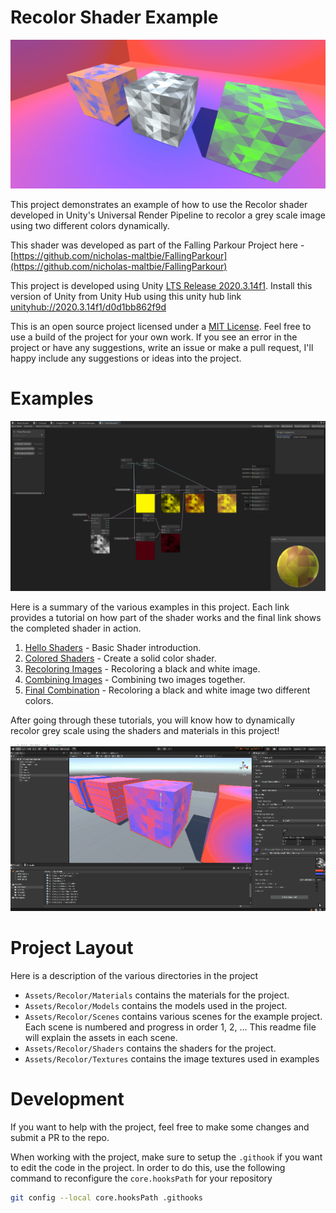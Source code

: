 # Recolor Shader Example

![Example recoloring of a grey scale pattern into different color combinations](Examples/imgs/Showcase.png)

This project demonstrates an example of how to use the Recolor shader developed in Unity's Universal Render Pipeline to recolor a grey scale image
using two different colors dynamically. 

This shader was developed as part of the Falling Parkour Project here -
[https://github.com/nicholas-maltbie/FallingParkour](https://github.com/nicholas-maltbie/FallingParkour)

This project is developed using Unity  [LTS Release 2020.3.14f1](https://unity3d.com/unity/whats-new/2020.3.14).
Install this version of Unity from Unity Hub using this unity hub link
[unityhub://2020.3.14f1/d0d1bb862f9d](unityhub://2020.3.14f1/d0d1bb862f9d)

This is an open source project licensed under a [MIT License](LICENSE.txt). Feel free to use a build of the project for
your own work. If you see an error in the project or have any suggestions, write an issue or make a pull request, I'll
happy include any suggestions or ideas into the project. 

# Examples

![Rendering of the stages within one of the shader graphs for recoloring a grey scale texture to be multiple colors](Examples/imgs/5-GreyscaleRecolorShader.png)

Here is a summary of the various examples in this project. Each link provides a tutorial on how part of the shader works
and the final link shows the completed shader in action.

1. [Hello Shaders](Examples/1.HelloShaders.md) - Basic Shader introduction.
2. [Colored Shaders](Examples/2.ColoredShaders.md) - Create a solid color shader. 
3. [Recoloring Images](Examples/3.RecoloringImages.md) - Recoloring a black and white image.
4. [Combining Images](Examples/4.CombiningImages.md) - Combining two images together.
5. [Final Combination](Examples/5.FinalCombination.md) - Recoloring a black and white image two different colors.

After going through these tutorials, you will know how to dynamically recolor grey scale using the shaders and materials in this project!

![Varying the colors on a box with a triangle pattern](Examples/imgs/5-RecolorCubes.gif)

# Project Layout

Here is a description of the various directories in the project
* `Assets/Recolor/Materials` contains the materials for the project.
* `Assets/Recolor/Models` contains the models used in the project.
* `Assets/Recolor/Scenes` contains various scenes for the example project. Each scene is numbered and progress in order
  1, 2, ... This readme file will explain the assets in each scene. 
* `Assets/Recolor/Shaders` contains the shaders for the project.
* `Assets/Recolor/Textures` contains the image textures used in examples

# Development

If you want to help with the project, feel free to make some changes and submit a PR to the repo.

When working with the project, make sure to setup the `.githook` if you want to edit the code in the project. In order
to do this, use the following command to reconfigure the `core.hooksPath` for your repository

```bash
git config --local core.hooksPath .githooks
```
